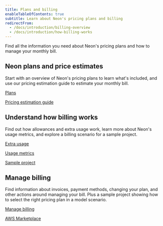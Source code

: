 ```yaml
---
title: Plans and billing
enableTableOfContents: true
subtitle: Learn about Neon's pricing plans and billing
redirectFrom:
  - /docs/introduction/billing-overview
  - /docs/introduction/how-billing-works
---
```


Find all the information you need about Neon's pricing plans and how to manage your monthly bill.

## Neon plans and price estimates

Start with an overview of Neon's pricing plans to learn what's included, and use our pricing estimation guide to estimate your monthly bill.

<DetailIconCards>

<a href="/docs/introduction/plans" description="Learn about Neon's pricing plans and what's included" icon="cards">Plans</a>

<a href="/docs/introduction/plans" description="Estimate your monthly bill with Neon" icon="cards">Pricing estimation guide</a>

</DetailIconCards>

## Understand how billing works

Find out how allowances and extra usage work, learn more about Neon's usage metrics, and explore a billing scenario for a sample project.

<DetailIconCards>

<a href="/docs/introduction/extra usage" description="Learn about plan allowances and usage" icon="wallet">Extra usage</a>

<a href="/docs/introduction/usage-metrics" description="Take a deep dive into the usage metrics behind plan allowances and extra usage" icon="metrics">Usage metrics</a>

<a href="/docs/introduction/billing-sample" description="See how to select the right plan for a sample project" icon="cli-cursor">Sample project</a>

</DetailIconCards>

## Manage billing

Find information about invoices, payment methods, changing your plan, and other actions around managing your bill. Plus a sample project showing how to select the right pricing plan in a model scenario.

<DetailIconCards>

<a href="/docs/introduction/manage-billing" description="View and manage your monthly bill and learn how to change your plan" icon="setup">Manage billing</a>

<a href="/docs/introduction/billing-aws-marketplace" description="Learn how you can pay for Neon with your AWS Billing account" icon="aws">AWS Marketplace</a>

</DetailIconCards>
